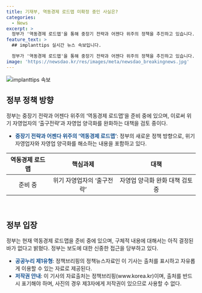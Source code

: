 ```yaml
---
title: 기재부, 역동경제 로드맵 미확정 중인 사실은?
categories:
  - News
excerpt: >
  정부가 '역동경제 로드맵'을 통해 중장기 전략과 어젠다 위주의 정책을 추진하고 있습니다. 이에는 위기 자영업자의 '출구전략'과 자영업 양극화 완화를 위한 대책이 포함될 예정이라고 합니다. 이에 대한 기재부의 입장은 구체적인 내용은 아직 결정되지 않았으며, 신중한 보도를 당부하고 있습니다. [자료출처=정책브리핑 www.korea.kr] (150자)
feature_text: >
  ## implanttips 실시간 뉴스 속보입니다.

  정부가 '역동경제 로드맵'을 통해 중장기 전략과 어젠다 위주의 정책을 추진하고 있습니다. 이에는 위기 자영업자의 '출구전략'과 자영업 양극화 완화를 위한 대책이 포함될 예정이라고 합니다. 이에 대한 기재부의 입장은 구체적인 내용은 아직 결정되지 않았으며, 신중한 보도를 당부하고 있습니다. [자료출처=정책브리핑 www.korea.kr] (150자)
image: 'https://newsdao.kr/res/images/meta/newsdao_breakingnews.jpg'
---
```


<p><img src="https://newsdao.kr/res/images/meta/newsdao_breakingnews.jpg" alt="implanttips 속보" /></p>

<h2 data-ke-size="size26">정부 정책 방향</h2>

<p data-ke-size="size16">정부는 중장기 전략과 어젠다 위주의 ‘역동경제 로드맵’을 준비 중에 있으며, 이로써 위기 자영업자의 ‘출구전략’과 자영업 양극화를 완화하는 대책을 검토 중이다.</p>

<ul>
<li><b><span style="color: #1a5490;">중장기 전략과 어젠다 위주의 ‘역동경제 로드맵’</span></b>: 정부의 새로운 정책 방향으로, 위기 자영업자와 자영업 양극화를 해소하는 내용을 포함하고 있다.</li>
</ul>

<table>
<thead>
<tr>
<th style="text-align: center;">역동경제 로드맵</th>
<th style="text-align: center;">핵심과제</th>
<th style="text-align: center;">대책</th>
</tr>
</thead>
<tbody>
<tr>
<td style="text-align: center;">준비 중</td>
<td style="text-align: center;">위기 자영업자의 ‘출구전략’</td>
<td style="text-align: center;">자영업 양극화 완화 대책 검토 중</td>
</tr>
</tbody>
</table>

<p data-ke-size="size16">&nbsp;</p>

<h2 data-ke-size="size26">정부 입장</h2>

<p data-ke-size="size16">정부는 현재 역동경제 로드맵을 준비 중에 있으며, 구체적 내용에 대해서는 아직 결정된 바가 없다고 밝혔다. 정부는 보도에 대한 신중한 접근을 당부하고 있다.</p>

<ul>
<li><b><span style="color: #1a5490;">공공누리 제1유형</span></b>: 정책브리핑의 정책뉴스자료인 이 기사는 출처를 표시하고 자유롭게 이용할 수 있는 자료로 제공된다.</li>
<li><b><span style="color: #1a5490;">저작권 안내</span></b>: 이 기사의 자료출처는 정책브리핑(www.korea.kr)이며, 출처를 반드시 표기해야 하며, 사진의 경우 제3자에게 저작권이 있으므로 사용할 수 없다.</li>
</ul>

<p data-ke-size="size16">&nbsp;</p>

